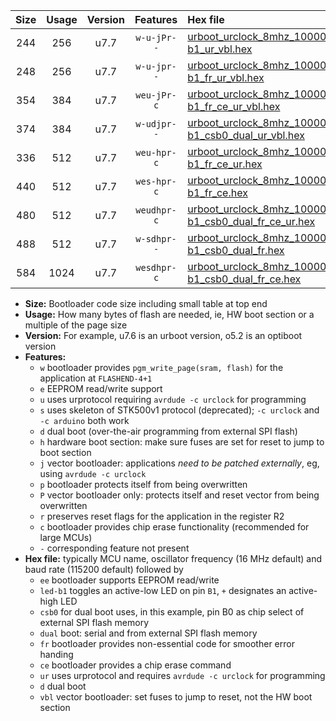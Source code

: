 |Size|Usage|Version|Features|Hex file|
|:-:|:-:|:-:|:-:|:--|
|244|256|u7.7|`w-u-jPr--`|[urboot_urclock_8mhz_1000000bps_led-b1_ur_vbl.hex](https://raw.githubusercontent.com/stefanrueger/urboot.hex/main/boards/urclock/fcpu_8mhz/1000000_bps/urboot_urclock_8mhz_1000000bps_led-b1_ur_vbl.hex)|
|248|256|u7.7|`w-u-jpr--`|[urboot_urclock_8mhz_1000000bps_led-b1_fr_ur_vbl.hex](https://raw.githubusercontent.com/stefanrueger/urboot.hex/main/boards/urclock/fcpu_8mhz/1000000_bps/urboot_urclock_8mhz_1000000bps_led-b1_fr_ur_vbl.hex)|
|354|384|u7.7|`weu-jPr-c`|[urboot_urclock_8mhz_1000000bps_ee_led-b1_fr_ce_ur_vbl.hex](https://raw.githubusercontent.com/stefanrueger/urboot.hex/main/boards/urclock/fcpu_8mhz/1000000_bps/urboot_urclock_8mhz_1000000bps_ee_led-b1_fr_ce_ur_vbl.hex)|
|374|384|u7.7|`w-udjpr--`|[urboot_urclock_8mhz_1000000bps_led-b1_csb0_dual_ur_vbl.hex](https://raw.githubusercontent.com/stefanrueger/urboot.hex/main/boards/urclock/fcpu_8mhz/1000000_bps/urboot_urclock_8mhz_1000000bps_led-b1_csb0_dual_ur_vbl.hex)|
|336|512|u7.7|`weu-hpr-c`|[urboot_urclock_8mhz_1000000bps_ee_led-b1_fr_ce_ur.hex](https://raw.githubusercontent.com/stefanrueger/urboot.hex/main/boards/urclock/fcpu_8mhz/1000000_bps/urboot_urclock_8mhz_1000000bps_ee_led-b1_fr_ce_ur.hex)|
|440|512|u7.7|`wes-hpr-c`|[urboot_urclock_8mhz_1000000bps_ee_led-b1_fr_ce.hex](https://raw.githubusercontent.com/stefanrueger/urboot.hex/main/boards/urclock/fcpu_8mhz/1000000_bps/urboot_urclock_8mhz_1000000bps_ee_led-b1_fr_ce.hex)|
|480|512|u7.7|`weudhpr-c`|[urboot_urclock_8mhz_1000000bps_ee_led-b1_csb0_dual_fr_ce_ur.hex](https://raw.githubusercontent.com/stefanrueger/urboot.hex/main/boards/urclock/fcpu_8mhz/1000000_bps/urboot_urclock_8mhz_1000000bps_ee_led-b1_csb0_dual_fr_ce_ur.hex)|
|488|512|u7.7|`w-sdhpr--`|[urboot_urclock_8mhz_1000000bps_led-b1_csb0_dual_fr.hex](https://raw.githubusercontent.com/stefanrueger/urboot.hex/main/boards/urclock/fcpu_8mhz/1000000_bps/urboot_urclock_8mhz_1000000bps_led-b1_csb0_dual_fr.hex)|
|584|1024|u7.7|`wesdhpr-c`|[urboot_urclock_8mhz_1000000bps_ee_led-b1_csb0_dual_fr_ce.hex](https://raw.githubusercontent.com/stefanrueger/urboot.hex/main/boards/urclock/fcpu_8mhz/1000000_bps/urboot_urclock_8mhz_1000000bps_ee_led-b1_csb0_dual_fr_ce.hex)|

- **Size:** Bootloader code size including small table at top end
- **Usage:** How many bytes of flash are needed, ie, HW boot section or a multiple of the page size
- **Version:** For example, u7.6 is an urboot version, o5.2 is an optiboot version
- **Features:**
  + `w` bootloader provides `pgm_write_page(sram, flash)` for the application at `FLASHEND-4+1`
  + `e` EEPROM read/write support
  + `u` uses urprotocol requiring `avrdude -c urclock` for programming
  + `s` uses skeleton of STK500v1 protocol (deprecated); `-c urclock` and `-c arduino` both work
  + `d` dual boot (over-the-air programming from external SPI flash)
  + `h` hardware boot section: make sure fuses are set for reset to jump to boot section
  + `j` vector bootloader: applications *need to be patched externally*, eg, using `avrdude -c urclock`
  + `p` bootloader protects itself from being overwritten
  + `P` vector bootloader only: protects itself and reset vector from being overwritten
  + `r` preserves reset flags for the application in the register R2
  + `c` bootloader provides chip erase functionality (recommended for large MCUs)
  + `-` corresponding feature not present
- **Hex file:** typically MCU name, oscillator frequency (16 MHz default) and baud rate (115200 default) followed by
  + `ee` bootloader supports EEPROM read/write
  + `led-b1` toggles an active-low LED on pin `B1`, `+` designates an active-high LED
  + `csb0` for dual boot uses, in this example, pin B0 as chip select of external SPI flash memory
  + `dual` boot: serial and from external SPI flash memory
  + `fr` bootloader provides non-essential code for smoother error handing
  + `ce` bootloader provides a chip erase command
  + `ur` uses urprotocol and requires `avrdude -c urclock` for programming
  + `d` dual boot
  + `vbl` vector bootloader: set fuses to jump to reset, not the HW boot section

